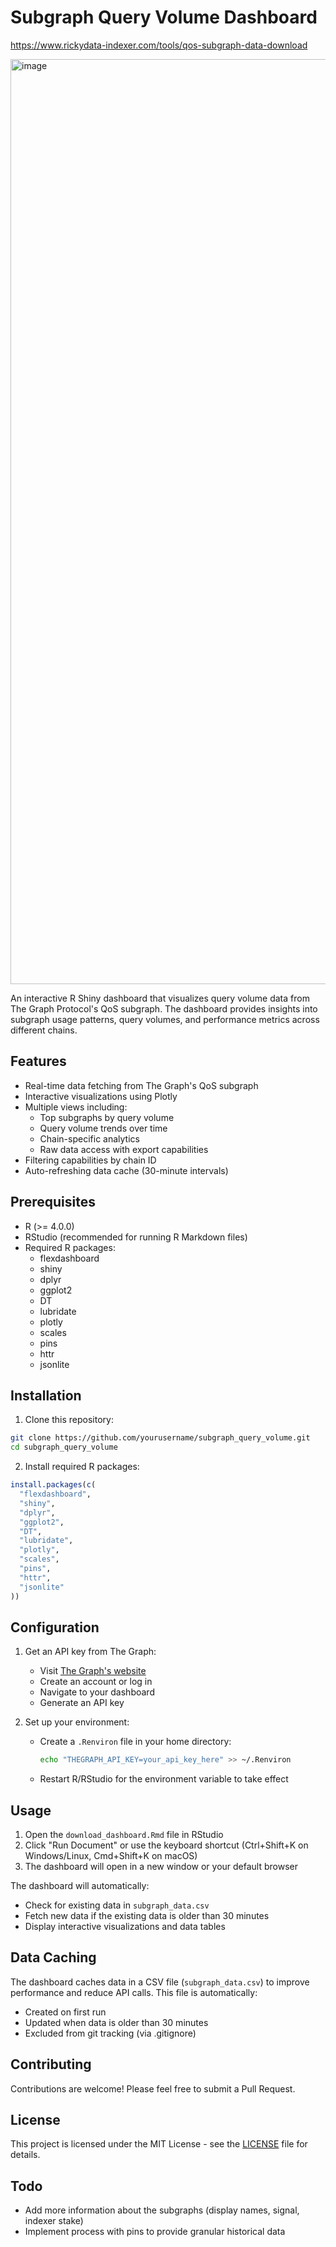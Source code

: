 # Subgraph Query Volume Dashboard

https://www.rickydata-indexer.com/tools/qos-subgraph-data-download

<img width="1480" alt="image" src="https://github.com/user-attachments/assets/74adf48b-3f04-42b8-93f3-75cf1cb4dbfe" />

An interactive R Shiny dashboard that visualizes query volume data from The Graph Protocol's QoS subgraph. The dashboard provides insights into subgraph usage patterns, query volumes, and performance metrics across different chains.

## Features

- Real-time data fetching from The Graph's QoS subgraph
- Interactive visualizations using Plotly
- Multiple views including:
  - Top subgraphs by query volume
  - Query volume trends over time
  - Chain-specific analytics
  - Raw data access with export capabilities
- Filtering capabilities by chain ID
- Auto-refreshing data cache (30-minute intervals)

## Prerequisites

- R (>= 4.0.0)
- RStudio (recommended for running R Markdown files)
- Required R packages:
  - flexdashboard
  - shiny
  - dplyr
  - ggplot2
  - DT
  - lubridate
  - plotly
  - scales
  - pins
  - httr
  - jsonlite

## Installation

1. Clone this repository:
```bash
git clone https://github.com/yourusername/subgraph_query_volume.git
cd subgraph_query_volume
```

2. Install required R packages:
```R
install.packages(c(
  "flexdashboard",
  "shiny",
  "dplyr",
  "ggplot2",
  "DT",
  "lubridate",
  "plotly",
  "scales",
  "pins",
  "httr",
  "jsonlite"
))
```

## Configuration

1. Get an API key from The Graph:
   - Visit [The Graph's website](https://thegraph.com/)
   - Create an account or log in
   - Navigate to your dashboard
   - Generate an API key

2. Set up your environment:
   - Create a `.Renviron` file in your home directory:
     ```bash
     echo "THEGRAPH_API_KEY=your_api_key_here" >> ~/.Renviron
     ```
   - Restart R/RStudio for the environment variable to take effect

## Usage

1. Open the `download_dashboard.Rmd` file in RStudio
2. Click "Run Document" or use the keyboard shortcut (Ctrl+Shift+K on Windows/Linux, Cmd+Shift+K on macOS)
3. The dashboard will open in a new window or your default browser

The dashboard will automatically:
- Check for existing data in `subgraph_data.csv`
- Fetch new data if the existing data is older than 30 minutes
- Display interactive visualizations and data tables

## Data Caching

The dashboard caches data in a CSV file (`subgraph_data.csv`) to improve performance and reduce API calls. This file is automatically:
- Created on first run
- Updated when data is older than 30 minutes
- Excluded from git tracking (via .gitignore)

## Contributing

Contributions are welcome! Please feel free to submit a Pull Request.

## License

This project is licensed under the MIT License - see the [LICENSE](LICENSE) file for details.

## Todo

- Add more information about the subgraphs (display names, signal, indexer stake)
- Implement process with pins to provide granular historical data
